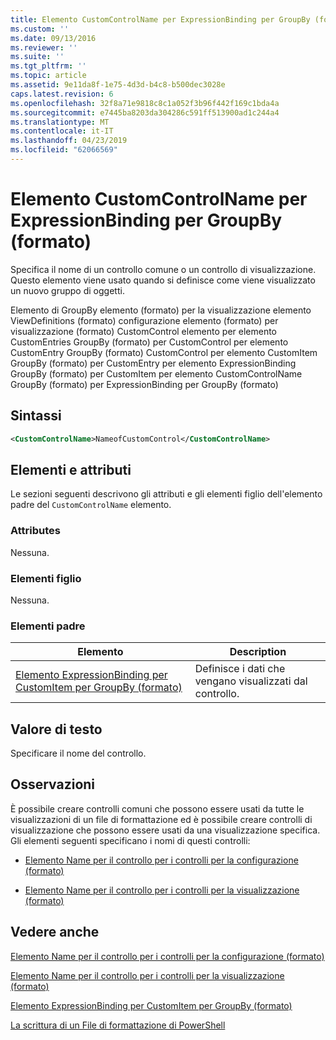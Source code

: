 ```yaml
---
title: Elemento CustomControlName per ExpressionBinding per GroupBy (formato) | Microsoft Docs
ms.custom: ''
ms.date: 09/13/2016
ms.reviewer: ''
ms.suite: ''
ms.tgt_pltfrm: ''
ms.topic: article
ms.assetid: 9e11da8f-1e75-4d3d-b4c8-b500dec3028e
caps.latest.revision: 6
ms.openlocfilehash: 32f8a71e9818c8c1a052f3b96f442f169c1bda4a
ms.sourcegitcommit: e7445ba8203da304286c591ff513900ad1c244a4
ms.translationtype: MT
ms.contentlocale: it-IT
ms.lasthandoff: 04/23/2019
ms.locfileid: "62066569"
---
```

# <a name="customcontrolname-element-for-expressionbinding-for-groupby-format"></a>Elemento CustomControlName per ExpressionBinding per GroupBy (formato)

Specifica il nome di un controllo comune o un controllo di visualizzazione. Questo elemento viene usato quando si definisce come viene visualizzato un nuovo gruppo di oggetti.

Elemento di GroupBy elemento (formato) per la visualizzazione elemento ViewDefinitions (formato) configurazione elemento (formato) per visualizzazione (formato) CustomControl elemento per elemento CustomEntries GroupBy (formato) per CustomControl per elemento CustomEntry GroupBy (formato) CustomControl per elemento CustomItem GroupBy (formato) per CustomEntry per elemento ExpressionBinding GroupBy (formato) per CustomItem per elemento CustomControlName GroupBy (formato) per ExpressionBinding per GroupBy (formato)

## <a name="syntax"></a>Sintassi

```xml
<CustomControlName>NameofCustomControl</CustomControlName>
```

## <a name="attributes-and-elements"></a>Elementi e attributi

Le sezioni seguenti descrivono gli attributi e gli elementi figlio dell'elemento padre del `CustomControlName` elemento.

### <a name="attributes"></a>Attributes

Nessuna.

### <a name="child-elements"></a>Elementi figlio

Nessuna.

### <a name="parent-elements"></a>Elementi padre

|Elemento|Description|
|-------------|-----------------|
|[Elemento ExpressionBinding per CustomItem per GroupBy (formato)](./expressionbinding-element-for-customitem-for-groupby-format.md)|Definisce i dati che vengano visualizzati dal controllo.|

## <a name="text-value"></a>Valore di testo

Specificare il nome del controllo.

## <a name="remarks"></a>Osservazioni

È possibile creare controlli comuni che possono essere usati da tutte le visualizzazioni di un file di formattazione ed è possibile creare controlli di visualizzazione che possono essere usati da una visualizzazione specifica. Gli elementi seguenti specificano i nomi di questi controlli:

- [Elemento Name per il controllo per i controlli per la configurazione (formato)](./name-element-for-control-for-controls-for-configuration-format.md)

- [Elemento Name per il controllo per i controlli per la visualizzazione (formato)](./name-element-for-control-for-controls-for-view-format.md)

## <a name="see-also"></a>Vedere anche

[Elemento Name per il controllo per i controlli per la configurazione (formato)](./name-element-for-control-for-controls-for-configuration-format.md)

[Elemento Name per il controllo per i controlli per la visualizzazione (formato)](./name-element-for-control-for-controls-for-view-format.md)

[Elemento ExpressionBinding per CustomItem per GroupBy (formato)](./expressionbinding-element-for-customitem-for-groupby-format.md)

[La scrittura di un File di formattazione di PowerShell](./writing-a-powershell-formatting-file.md)
